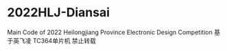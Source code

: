 # 2022HLJ-Diansai
Main Code of 2022 Heilongjiang Province Electronic Design Competition
基于英飞凌 TC364单片机
禁止转载
